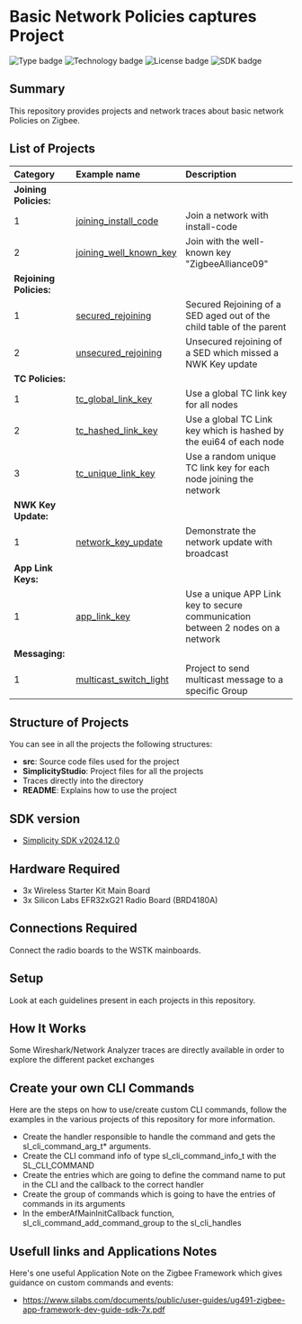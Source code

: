 # Basic Network Policies captures Project #
![Type badge](https://img.shields.io/badge/Type-Virtual%20application-green)
![Technology badge](https://img.shields.io/badge/Technology-Zigbee-green)
![License badge](https://img.shields.io/badge/License-Zlib-green)
![SDK badge](https://img.shields.io/badge/Simplicity_SDK-v2024.12.0-green)

## Summary ##

This repository provides projects and network traces about basic network Policies on Zigbee.

## List of Projects ##

| Category | Example name | Description |
|:--|:-------------|:---------------|
| **Joining Policies:** | | |
| 1 | [joining_install_code](./joining_install_code) | Join a network with install-code |
| 2 | [joining_well_known_key](./joining_well_known_key) | Join with the well-known key "ZigbeeAlliance09" |
| **Rejoining Policies:** | | |
| 1 | [secured_rejoining](./secured_rejoining) | Secured Rejoining of a SED aged out of the child table of the parent |
| 2 | [unsecured_rejoining](./unsecured_rejoining) | Unsecured rejoining of a SED which missed a NWK Key update |
| **TC Policies:** | | |
| 1 | [tc_global_link_key](./tc_global_link_key) | Use a global TC link key for all nodes |
| 2 | [tc_hashed_link_key](./tc_hashed_link_key) | Use a global TC Link key which is hashed by the eui64 of each node |
| 3 | [tc_unique_link_key](./tc_unique_link_key) | Use a random unique TC link key for each node joining the network |
| **NWK Key Update:** | | |
| 1 | [network_key_update](./network_key_update) | Demonstrate the network update with broadcast |
| **App Link Keys:** | | |
| 1 | [app_link_key](./app_link_key) | Use a unique APP Link key to secure communication between 2 nodes on a network |
| **Messaging:** | | |
| 1 | [multicast_switch_light](./multicast_switch_light) | Project to send multicast message to a specific Group |

## Structure of Projects ##

You can see in all the projects the following structures:

- **src**: Source code files used for the project
- **SimplicityStudio**: Project files for all the projects
- Traces directly into the directory
- **README**: Explains how to use the project

## SDK version ##

- [Simplicity SDK v2024.12.0](https://github.com/SiliconLabs/simplicity_sdk/releases/tag/v2024.12.0)

## Hardware Required ##

- 3x Wireless Starter Kit Main Board
- 3x Silicon Labs EFR32xG21 Radio Board (BRD4180A)

## Connections Required ##

Connect the radio boards to the WSTK mainboards.

## Setup ##

Look at each guidelines present in each projects in this repository.

## How It Works ##

Some Wireshark/Network Analyzer traces are directly available in order to explore the different packet exchanges

## Create your own CLI Commands ##

Here are the steps on how to use/create custom CLI commands, follow the examples in the various projects of this repository for more information.

- Create the handler responsible to handle the command and gets the sl_cli_command_arg_t* arguments.
- Create the CLI command info of type sl_cli_command_info_t with the SL_CLI_COMMAND
- Create the entries which are going to define the command name to put in the CLI and the callback to the correct handler
- Create the group of commands which is going to have the entries of commands in its arguments
- In the emberAfMainInitCallback function, sl_cli_command_add_command_group to the sl_cli_handles

## Usefull links and Applications Notes ##

Here's one useful Application Note on the Zigbee Framework which gives guidance on custom commands and events:

- <https://www.silabs.com/documents/public/user-guides/ug491-zigbee-app-framework-dev-guide-sdk-7x.pdf>
